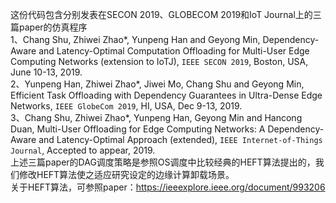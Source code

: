 这份代码包含分别发表在SECON 2019、GLOBECOM 2019和IoT Journal上的三篇paper的仿真程序 <br>
1、Chang Shu, Zhiwei Zhao*, Yunpeng Han and Geyong Min, Dependency-Aware and Latency-Optimal Computation Offloading for Multi-User Edge Computing Networks (extension to IoTJ), `IEEE SECON 2019`, Boston, USA, June 10-13, 2019. <br>
2、Yunpeng Han, Zhiwei Zhao*, Jiwei Mo, Chang Shu and Geyong Min, Efficient Task Offloading with Dependency Guarantees in Ultra-Dense Edge Networks, `IEEE GlobeCom 2019`, HI, USA, Dec 9-13, 2019. <br>
3、Chang Shu, Zhiwei Zhao*, Yunpeng Han, Geyong Min and Hancong Duan, Multi-User Offloading for Edge Computing Networks: A Dependency-Aware and Latency-Optimal Approach (extended), `IEEE Internet-of-Things Journal`, Accepted to appear, 2019. <br>
上述三篇paper的DAG调度策略是参照OS调度中比较经典的HEFT算法提出的，我们修改HEFT算法使之适应研究设定的边缘计算卸载场景。<br>
关于HEFT算法，可参照paper：https://ieeexplore.ieee.org/document/993206 <br>
